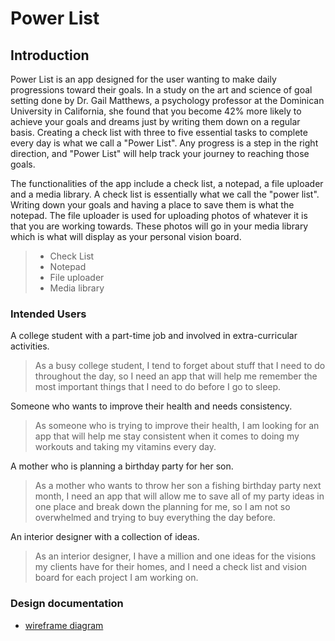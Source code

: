 # Power List

## Introduction

Power List is an app designed for the user wanting to make daily progressions toward their goals. 
In a study on the art and science of goal setting done by Dr. Gail Matthews, a psychology 
professor at the Dominican University in California, she found that you become 42% more likely to 
achieve your goals and dreams just by writing them down on a regular basis. Creating a check list 
with three to five essential tasks to complete every day is what we call a "Power List". Any progress is
 a step in the right direction, and "Power List" will help track your journey to reaching 
those goals. 

The functionalities of the app include a check list, a notepad, a file uploader and a media library. 
A check list is essentially what we call the "power list". Writing down your goals and having a 
place to save them is what the notepad. The file uploader is used for uploading photos of 
whatever it is that you are working towards. These photos will go in your media library which 
is what will display as your personal vision board.

>* Check List
>* Notepad
>* File uploader
>* Media library

### Intended Users

A college student with a part-time job and involved in extra-curricular activities.
   > As a busy college student, I tend to forget about stuff that I need to do throughout the day, 
so I need an app that will help me remember the most important things that I need to do before I go to sleep.

Someone who wants to improve their health and needs consistency.
   > As someone who is trying to improve their health, I am looking for an app that will help
me stay consistent when it comes to doing my workouts and taking my vitamins every day. 

A mother who is planning a birthday party for her son.
   > As a mother who wants to throw her son a fishing birthday party next month, 
I need an app that will allow me to save all of my party ideas in one place and break down the 
planning for me, so I am not so overwhelmed and trying to buy everything the day before.

An interior designer with a collection of ideas.
   > As an interior designer, I have a million and one ideas for the visions my clients have
for their homes, and I need a check list and vision board for each project I am working on.



### Design documentation

- [wireframe diagram](wireframe.md)